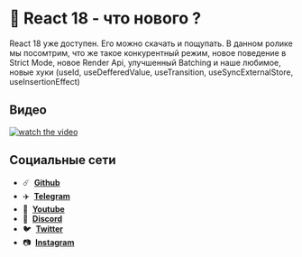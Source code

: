 # 🚀 React 18 - что нового ?

React 18 уже доступен. Его можно скачать и пощупать. В данном ролике мы посомтрим, что же такое конкурентный режим, новое поведение в Strict Mode, новое Render Api, улучшенный Batching и наше любимое, новые хуки (useId, useDefferedValue, useTransition, useSyncExternalStore, useInsertionEffect)

## Видео

[![watch the video](https://img.youtube.com/vi/ktxHlkUTHCM/maxresdefault.jpg)](https://youtu.be/ktxHlkUTHCM)

## Социальные сети

- :comet: &nbsp;**[Github](https://github.com/debabin)**
- :airplane: &nbsp;**[Telegram](https://t.me/siberiacancode)**
- :popcorn: &nbsp;**[Youtube](https://www.youtube.com/c/SIBERIACANCODE)**
- :robot: &nbsp;**[Discord](https://discord.gg/VqubFtXM)**
- :bird: &nbsp;**[Twitter](https://twitter.com/db_dzo)**
- :camera: &nbsp;**[Instagram](https://www.instagram.com/db_babin/)**
